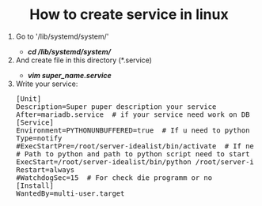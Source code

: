 <h1 align='center'>How to create service in linux</h1>
<ol>
	<li>Go to '/lib/systemd/system/'</li>
	<ul><li><b><i>cd /lib/systemd/system/</b></i></li></ul>
	<li>And create file in this directory (*.service)</li>
	<ul><li><b><i>vim super_name.service</b></i></li></ul>
	<li>Write your service:</li>
	<p>
		<pre>
[Unit]
Description=Super puper description your service
After=mariadb.service  # if your service need work on DB
[Service]
Environment=PYTHONUNBUFFERED=true  # If u need to python print info in status service
Type=notify
#ExecStartPre=/root/server-idealist/bin/activate  # If need pre start programm
# Path to python and path to python script need to start
ExecStart=/root/server-idealist/bin/python /root/server-idealist/loop.py  # Your programm(python script)
Restart=always
#WatchdogSec=15  # For check die programm or no
[Install]
WantedBy=multi-user.target
		</pre>
	</p>
</ol>
